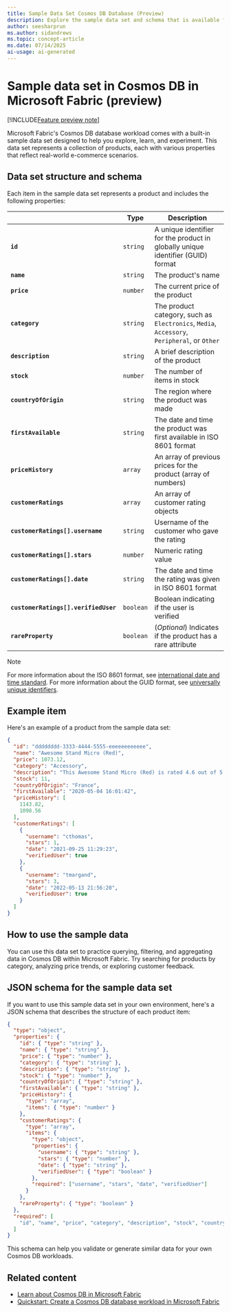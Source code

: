 ```yaml
---
title: Sample Data Set Cosmos DB Database (Preview)
description: Explore the sample data set and schema that is available for use in to the Cosmos DB database workload within Microsoft Fabric during the preview.
author: seesharprun
ms.author: sidandrews
ms.topic: concept-article
ms.date: 07/14/2025
ai-usage: ai-generated
---
```


# Sample data set in Cosmos DB in Microsoft Fabric (preview)

[!INCLUDE[Feature preview note](../../includes/feature-preview-note.md)]

Microsoft Fabric's Cosmos DB database workload comes with a built-in sample data set designed to help you explore, learn, and experiment. This data set represents a collection of products, each with various properties that reflect real-world e-commerce scenarios.

## Data set structure and schema

Each item in the sample data set represents a product and includes the following properties:

| | Type | Description |
| --- | --- | --- |
| **`id`** | `string` | A unique identifier for the product in globally unique identifier (GUID) format |
| **`name`** | `string` | The product's name |
| **`price`** | `number` | The current price of the product |
| **`category`** | `string` | The product category, such as `Electronics`, `Media`, `Accessory`, `Peripheral`, or `Other` |
| **`description`** | `string` | A brief description of the product |
| **`stock`** | `number` | The number of items in stock |
| **`countryOfOrigin`** | `string` | The region where the product was made |
| **`firstAvailable`** | `string` | The date and time the product was first available  in ISO 8601 format |
| **`priceHistory`** | `array` | An array of previous prices for the product (array of numbers) |
| **`customerRatings`** | `array` | An array of customer rating objects |
| **`customerRatings[].username`** | `string` | Username of the customer who gave the rating |
| **`customerRatings[].stars`** | `number` | Numeric rating value |
| **`customerRatings[].date`** | `string` | The date and time the rating was given in ISO 8601 format |
| **`customerRatings[].verifiedUser`** | `boolean` | Boolean indicating if the user is verified |
| **`rareProperty`** | `boolean` | (*Optional*) Indicates if the product has a rare attribute |

> [!NOTE]
> For more information about the ISO 8601 format, see [international date and time standard](https://en.wikipedia.org/wiki/ISO_8601). For more information about the GUID format, see [universally unique identifiers](https://en.wikipedia.org/wiki/Universally_unique_identifier).

## Example item

Here's an example of a product from the sample data set:

```json
{
  "id": "dddddddd-3333-4444-5555-eeeeeeeeeeee",
  "name": "Awesome Stand Micro (Red)",
  "price": 1073.12,
  "category": "Accessory",
  "description": "This Awesome Stand Micro (Red) is rated 4.6 out of 5 by 3.\n\nRated 3 out of 5 by Thomas Margrand (tmargand) from A great deal So this is a very nice buy, but the price is a little high, so I will not be buying again. Good price for it, but I still don't know if all i love about it is the high",
  "stock": 11,
  "countryOfOrigin": "France",
  "firstAvailable": "2020-05-04 16:01:42",
  "priceHistory": [
    1143.82,
    1098.56
  ],
  "customerRatings": [
    {
      "username": "cthomas",
      "stars": 1,
      "date": "2021-09-25 11:29:23",
      "verifiedUser": true
    },
    {
      "username": "tmargand",
      "stars": 3,
      "date": "2022-05-13 21:56:20",
      "verifiedUser": true
    }
  ]
}
```

## How to use the sample data

You can use this data set to practice querying, filtering, and aggregating data in Cosmos DB within Microsoft Fabric. Try searching for products by category, analyzing price trends, or exploring customer feedback.

## JSON schema for the sample data set

If you want to use this sample data set in your own environment, here's a JSON schema that describes the structure of each product item:

```json
{
  "type": "object",
  "properties": {
    "id": { "type": "string" },
    "name": { "type": "string" },
    "price": { "type": "number" },
    "category": { "type": "string" },
    "description": { "type": "string" },
    "stock": { "type": "number" },
    "countryOfOrigin": { "type": "string" },
    "firstAvailable": { "type": "string" },
    "priceHistory": {
      "type": "array",
      "items": { "type": "number" }
    },
    "customerRatings": {
      "type": "array",
      "items": {
        "type": "object",
        "properties": {
          "username": { "type": "string" },
          "stars": { "type": "number" },
          "date": { "type": "string" },
          "verifiedUser": { "type": "boolean" }
        },
        "required": ["username", "stars", "date", "verifiedUser"]
      }
    },
    "rareProperty": { "type": "boolean" }
  },
  "required": [
    "id", "name", "price", "category", "description", "stock", "countryOfOrigin", "firstAvailable", "priceHistory", "customerRatings"
  ]
}
```

This schema can help you validate or generate similar data for your own Cosmos DB workloads.

## Related content

- [Learn about Cosmos DB in Microsoft Fabric](overview.md)
- [Quickstart: Create a Cosmos DB database workload in Microsoft Fabric](quickstart-portal.md)
